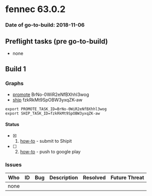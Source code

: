 # fennec 63.0.2

### Date of go-to-build: 2018-11-06

## Preflight tasks (pre go-to-build)
- none

## Build 1  

### Graphs
* [promote](https://tools.taskcluster.net/push-inspector/#/BrNo-0WiR2eNfBXhhl3wog) BrNo-0WiR2eNfBXhhl3wog
* [ship](https://tools.taskcluster.net/push-inspector/#/fzkRkMt9SpOBW3yxqZK-aw) fzkRkMt9SpOBW3yxqZK-aw
```
export PROMOTE_TASK_ID=BrNo-0WiR2eNfBXhhl3wog
export SHIP_TASK_ID=fzkRkMt9SpOBW3yxqZK-aw
```


#### Status
- [x] 1.  [how-to](https://wiki.mozilla.org/Release:Release_Automation_on_Mercurial:Starting_a_Release#Submit_to_Ship_It)  - submit to Shipit
- [ ] 2.  [how-to](https://github.com/mozilla-releng/releasewarrior-2.0/blob/master/docs/release-promotion/mobile/howto.md)  - push to google play

### Issues
| Who                 | ID               | Bug                                                                 | Description                | Resolved                | Future Threat                |
| ------------------- | ---------------- | ------------------------------------------------------------------- | -------------------------- | ----------------------- | ---------------------------- |
| none | | | | | |

